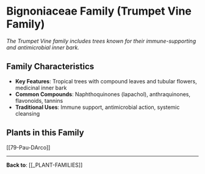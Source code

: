 # Bignoniaceae Family (Trumpet Vine Family)

*The Trumpet Vine family includes trees known for their immune-supporting and antimicrobial inner bark.*

## Family Characteristics
- **Key Features**: Tropical trees with compound leaves and tubular flowers, medicinal inner bark
- **Common Compounds**: Naphthoquinones (lapachol), anthraquinones, flavonoids, tannins
- **Traditional Uses**: Immune support, antimicrobial action, systemic cleansing

## Plants in this Family

[[79-Pau-DArco]]

---

**Back to**: [[_PLANT-FAMILIES]]